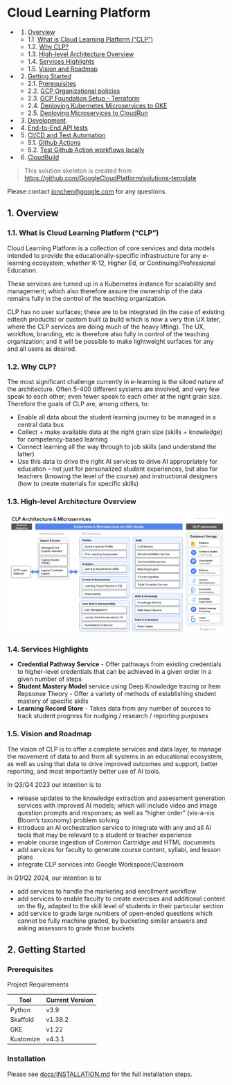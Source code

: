 # Cloud Learning Platform

<!-- vscode-markdown-toc -->
* 1. [Overview](#Overview)
	* 1.1. [What is Cloud Learning Platform (“CLP”)](#WhatisCloudLearningPlatformCLP)
	* 1.2. [Why CLP?](#WhyCLP)
	* 1.3. [High-level Architecture Overview](#High-levelArchitectureOverview)
	* 1.4. [Services Highlights](#ServicesHighlights)
	* 1.5. [Vision and Roadmap](#VisionandRoadmap)
* 2. [Getting Started](#GettingStarted)
	* 2.1. [Prerequisites](#Prerequisites)
	* 2.2. [GCP Organizational policies](#GCPOrganizationalpolicies)
	* 2.3. [GCP Foundation Setup - Terraform](#GCPFoundationSetup-Terraform)
	* 2.4. [Deploying Kubernetes Microservices to GKE](#DeployingKubernetesMicroservicestoGKE)
	* 2.5. [Deploying Microservices to CloudRun](#DeployingMicroservicestoCloudRun)
* 3. [Development](#Development)
* 4. [End-to-End API tests](#End-to-EndAPItests)
* 5. [CI/CD and Test Automation](#CICDandTestAutomation)
	* 5.1. [Github Actions](#GithubActions)
	* 5.2. [Test Github Action workflows locally](#TestGithubActionworkflowslocally)
* 6. [CloudBuild](#CloudBuild)

<!-- vscode-markdown-toc-config
	numbering=true
	autoSave=true
	/vscode-markdown-toc-config -->
<!-- /vscode-markdown-toc -->

> This solution skeleton is created from https://github.com/GoogleCloudPlatform/solutions-template

Please contact jonchen@google.com for any questions.

##  1. <a name='Overview'></a>Overview

###  1.1. <a name='WhatisCloudLearningPlatformCLP'></a>What is Cloud Learning Platform (“CLP”)

Cloud Learning Platform is a collection of core services and data models intended to provide the educationally-specific infrastructure for any e-learning ecosystem,  whether K-12, Higher Ed, or Continuing/Professional Education.

These services are turned up in a Kubernetes instance for scalability and management; which also therefore assure the ownership of the data remains fully  in the control of the teaching organization.

CLP has no user surfaces; these are to be integrated (in the case of existing edtech products) or custom built  (a build which is now a very thin UX later, where the CLP services are doing much of the heavy lifting).    The UX, workflow, branding, etc is therefore also fully in control of the teaching organization;   and it  will be possible to make lightweight surfaces for any and all users as desired.

###  1.2. <a name='WhyCLP'></a>Why CLP?

The most significant challenge currently in e-learning is the siloed nature of the architecture.  Often 5-400 different systems are involved, and very few speak to each other; even fewer speak to each other at the right grain size.  Therefore the goals of CLP are, among others, to:

- Enable all data about the student learning journey to be managed in a central data bus
- Collect + make available data at the right grain size (skills + knowledge) for competency-based learning
- Connect learning all the way through to job skills (and understand the latter)
- Use this data to drive the right AI services to drive AI appropriately for education – not just for personalized student experiences, but also for teachers (knowing the level of the course) and instructional designers (how to create materials for specific skills)

###  1.3. <a name='High-levelArchitectureOverview'></a>High-level Architecture Overview

![Alt text](.github/assets/highlevel_architecture.png)


###  1.4. <a name='ServicesHighlights'></a>Services Highlights

- **Credential Pathway Service** - Offer pathways from existing credentials to higher-level credentials that can be achieved in a given order in a given number of steps
- **Student Mastery Model** service using Deep Knowledge tracing or Item Repsonse Theory  - Offer a variety of methods   of establishing student mastery of specific skills
- **Learning Record Store** - Takes data from any number of sources to track student progress for nudging / research / reporting purposes

###  1.5. <a name='VisionandRoadmap'></a>Vision and Roadmap

The vision of CLP is to offer a complete services and data layer,  to manage the movement of data to and from all systems in an educational ecosystem, as well as using that data to drive improved outcomes and support,  better reporting, and most importantly better use of AI tools.

In Q3/Q4  2023 our intention is to
- release updates to the knowledge extraction and assessment generation services with improved AI models;   which will include video and image question prompts and responses; as well as “higher order” (vis-a-vis Bloom’s taxonomy) problem solving
- introduce an AI orchestration service to integrate with any and all AI tools that may be relevant to a student or teacher experience
- enable course ingestion of Common Cartridge and HTML documents
- add services for faculty to generate course content, syllabi, and lesson plans
- integrate CLP services into Google Workspace/Classroom

In Q1/Q2 2024, our intention is to
- add services to handle the marketing and enrollment workflow
- add services to enable faculty to create exercises and additional content on the fly, adapted to the skill level of students in their particular section
- add service to grade large numbers of open-ended questions which cannot be fully machine graded, by bucketing similar answers and asking assessors to grade those buckets

##  2. <a name='GettingStarted'></a>Getting Started

### Prerequisites

Project Requirements

| Tool      | Current Version |
| --------- | --------------- |
| Python    | v3.9            |
| Skaffold  | v1.39.2         |
| GKE       | v1.22           |
| Kustomize | v4.3.1          |


### Installation

Please see [docs/INSTALLATION.md](./docs/INSTALLATION.md) for the full installation steps.



